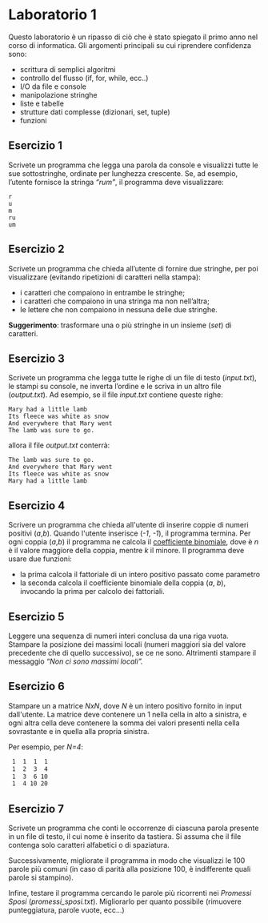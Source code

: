 # Laboratorio 1
Questo laboratorio è un ripasso di ciò che è stato spiegato il primo anno nel corso di informatica.
Gli argomenti principali su cui riprendere confidenza sono:
- scrittura di semplici algoritmi
- controllo del flusso (if, for, while, ecc..)
- I/O da file e console
- manipolazione stringhe
- liste e tabelle
- strutture dati complesse (dizionari, set, tuple)
- funzioni

## Esercizio 1
Scrivete un programma che legga una parola da console e visualizzi tutte le sue sottostringhe,
ordinate per lunghezza crescente.
Se, ad esempio, l’utente fornisce la stringa *“rum”*, il programma deve visualizzare:
```
r
u
m
ru
um
```

## Esercizio 2
Scrivete un programma che chieda all’utente di fornire due stringhe, per poi
visualizzare (evitando ripetizioni di caratteri nella stampa):
- i caratteri che compaiono in entrambe le stringhe;
- i caratteri che compaiono in una stringa ma non nell’altra;
- le lettere che non compaiono in nessuna delle due stringhe.

**Suggerimento**: trasformare una o più stringhe in un insieme (*set*) di caratteri.

## Esercizio 3
Scrivete un programma che legga tutte le righe di un file di testo (*input.txt*), le stampi su console, ne
inverta l’ordine e le scriva in un altro file (*output.txt*). Ad esempio, se il file *input.txt*
contiene queste righe:
```
Mary had a little lamb
Its fleece was white as snow
And everywhere that Mary went
The lamb was sure to go.
```
allora il file *output.txt* conterrà:
```
The lamb was sure to go.
And everywhere that Mary went
Its fleece was white as snow
Mary had a little lamb
```

## Esercizio 4
Scrivere un programma che chieda all'utente di inserire coppie di numeri positivi (*a*,*b*).
Quando l'utente inserisce (*-1*, *-1*), il programma termina.
Per ogni coppia (*a*,*b*) il programma ne calcola il [coefficiente binomiale](https://it.wikipedia.org/wiki/Coefficiente_binomiale),
dove è *n* è il valore maggiore della coppia, mentre *k* il minore.
Il programma deve usare due funzioni:
- la prima calcola il fattoriale di un intero positivo passato come parametro
- la seconda calcola il coefficiente binomiale della coppia (*a*, *b*), invocando la prima per calcolo dei fattoriali.


## Esercizio 5
Leggere una sequenza di numeri interi conclusa da una riga vuota.
Stampare la posizione dei massimi locali (numeri maggiori sia del valore precedente che di quello successivo),
se ce ne sono.
Altrimenti stampare il messaggio *“Non ci sono massimi locali”.*

## Esercizio 6
Stampare un a matrice *NxN*, dove *N* è un intero positivo fornito in input dall'utente.
La matrice deve contenere un 1 nella cella in alto a sinistra,
e ogni altra cella deve contenere la somma dei valori presenti nella cella sovrastante e in quella alla propria sinistra.

Per esempio, per *N=4*:

```bash
 1  1  1  1
 1  2  3  4
 1  3  6 10
 1  4 10 20
```


## Esercizio 7
Scrivete un programma che conti le occorrenze di ciascuna parola presente in un
file di testo, il cui nome è inserito da tastiera. Si assuma che il file contenga solo
caratteri alfabetici o di spaziatura.

Successivamente, migliorate il programma in
modo che visualizzi le 100 parole più comuni (in caso di parità alla posizione 100, è
indifferente quali parole si stampino).

Infine, testare il programma cercando le parole più ricorrenti nei *Promessi Sposi* (*promessi_sposi.txt*).
Migliorarlo per quanto possibile (rimuovere punteggiatura, parole vuote, ecc...)


